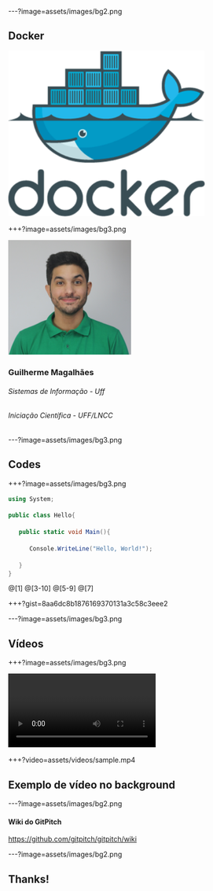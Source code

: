 ---?image=assets/images/bg2.png

## <span class="pd-gray">Docker</span>
<img src="assets/images/docker.png" alt="Docker" style="width: 400px;"/>

<!----------------------------------------------->
+++?image=assets/images/bg3.png
<!---Substitua por sua foto na pasta--->
<img src="assets/images/you.png" alt="You" style="width: 250px;"/>

### <span class="pd-gray">Guilherme Magalhães</span>
###### <span class="pd-gray">Sistemas de Informação - Uff</span>
###### <span class="pd-gray"> Iniciação Científica - UFF/LNCC</span>

<!----------------------------------------------->
---?image=assets/images/bg3.png

## <span class="pd-gray">Codes</span>

<!----------------------------------------------->
+++?image=assets/images/bg3.png

```c#
using System;

public class Hello{

   public static void Main(){

      Console.WriteLine("Hello, World!");

   }
}
```
<!---Use isso para highlight no código--->
@[1]
@[3-10]
@[5-9]
@[7]

<!----------------------------------------------->
+++?gist=8aa6dc8b1876169370131a3c58c3eee2



<!----------------------------------------------->
---?image=assets/images/bg3.png

## <span class="pd-gray">Vídeos</span>

+++?image=assets/images/bg3.png

![Video](assets/videos/sample.mp4)

+++?video=assets/videos/sample.mp4

## Exemplo de vídeo no background

<!----------------------------------------------->
---?image=assets/images/bg2.png
#### <span class="pd-gray">Wiki do GitPitch</span>
https://github.com/gitpitch/gitpitch/wiki

<!----------------------------------------------->
---?image=assets/images/bg2.png
## <span class="pd-gray">Thanks!</span>


